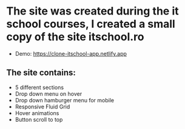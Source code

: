 
# The site was created during the it school courses, I created a small copy of the site itschool.ro

* Demo: https://clone-itschool-app.netlify.app

## The site contains:
* 5 different sections
* Drop down menu on hover
*  Drop down hamburger menu for mobile
*  Responsive Fluid Grid
*  Hover animations
*  Button scroll to top

